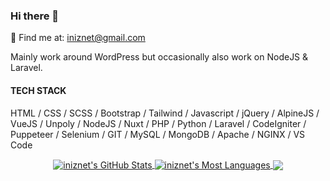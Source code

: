 ### Hi there 👋
💬 Find me at: iniznet@gmail.com

Mainly work around WordPress but occasionally also work on NodeJS & Laravel.

#### TECH STACK

HTML / CSS / SCSS / Bootstrap / Tailwind / Javascript / jQuery / AlpineJS / VueJS / Unpoly / NodeJS / Nuxt / PHP / Python / Laravel / CodeIgniter / Puppeteer / Selenium / GIT / MySQL / MongoDB / Apache / NGINX / VS Code

<p align="center">
  <a href="https://github.com/iniznet">
    <img align="center" src="https://github-readme-stats.vercel.app/api?username=iniznet&show_icons=true&count_private=true&hide_border=true&title_color=70a5fd&icon_color=bf91f3&text_color=38bdae&bg_color=ffffff00" alt="iniznet's GitHub Stats" />
  </a>
  <a href="https://github.com/iniznet">
    <img align="center" src="https://github-readme-stats.vercel.app/api/top-langs/?username=iniznet&show_icons=true&count_private=true&hide_border=true&title_color=70a5fd&icon_color=bf91f3&text_color=38bdae&bg_color=ffffff00" alt="iniznet's Most Languages" />
  </a>
  <a href="https://github.com/iniznet">
    <img align="center" src="https://github-readme-streak-stats.herokuapp.com?user=iniznet&hide_border=true&background=FF000000&stroke=70A5FD&border=70A5FD&ring=70A5FD&fire=BF91F3&currStreakNum=38BDAE&sideNums=38BDAE&currStreakLabel=38BDAE&sideLabels=38BDAE&dates=38BDAE" />
  </a>
 </p>
